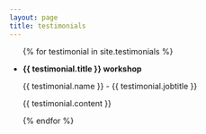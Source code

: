```yaml
---
layout: page
title: testimonials
---
```

<ul class="post-list">
{% for testimonial in site.testimonials  %}
    <li>
        <p>
            <b>{{ testimonial.title }} workshop</b>
        </p>
        <p>{{ testimonial.name }} - {{ testimonial.jobtitle }}</p>
        <p>{{ testimonial.content }}</p>
      </li>
{% endfor %}
</ul>